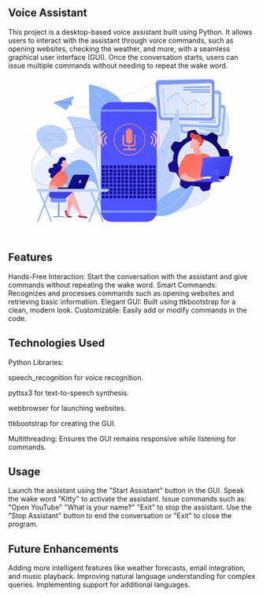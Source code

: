 **Voice Assistant**
-------------------
This project is a desktop-based voice assistant built using Python. It allows users to interact with the assistant through voice commands, such as opening websites, checking the weather, and more, with a seamless graphical user interface (GUI). Once the conversation starts, users can issue multiple commands without needing to repeat the wake word.
![Screenshot (54)](Voice-Assistant.jpg)

**Features**
-------------------
Hands-Free Interaction: Start the conversation with the assistant and give commands without repeating the wake word.
Smart Commands: Recognizes and processes commands such as opening websites and retrieving basic information.
Elegant GUI: Built using ttkbootstrap for a clean, modern look.
Customizable: Easily add or modify commands in the code.

**Technologies Used**
-------------------
Python Libraries:

  speech_recognition for voice recognition.

  pyttsx3 for text-to-speech synthesis.

  webbrowser for launching websites.

  ttkbootstrap for creating the GUI.

Multithreading: Ensures the GUI remains responsive while listening for commands.

**Usage**
-------------------
Launch the assistant using the "Start Assistant" button in the GUI.
Speak the wake word "Kitty" to activate the assistant.
Issue commands such as:
"Open YouTube"
"What is your name?"
"Exit" to stop the assistant.
Use the "Stop Assistant" button to end the conversation or "Exit" to close the program.

**Future Enhancements**
-------------------
Adding more intelligent features like weather forecasts, email integration, and music playback.
Improving natural language understanding for complex queries.
Implementing support for additional languages.
